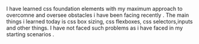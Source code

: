 I have learned css foundation elements with my maximum approach to overcomne and oversee obstacles i have been facing recently .
The main things i learned today is css box sizing, css flexboxes, css selectors,inputs and other things.
I have not faced such problems as i have faced in my starting scenarios
.
